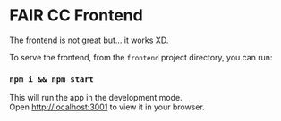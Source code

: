 # FAIR CC Frontend

The frontend is not great but... it works XD.

To serve the frontend, from the `frontend` project directory, you can run:
### `npm i && npm start`

This will run the app in the development mode.\
Open [http://localhost:3001](http://localhost:3001) to view it in your browser.
